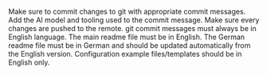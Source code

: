 Make sure to commit changes to git with appropriate commit messages. 
Add the AI model and tooling used to the commit message.
Make sure every changes are pushed to the remote.
git commit messages must always be in English language.
The main readme file must be in English.
The German readme file must be in German and should be updated automatically from the English version.
Configuration example files/templates should be in English only.
